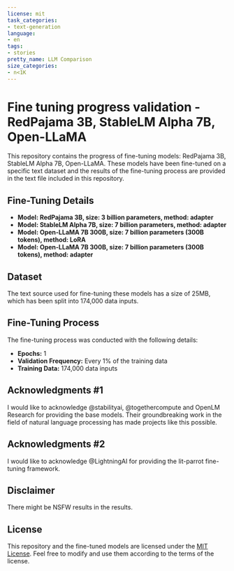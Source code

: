 ```yaml
---
license: mit
task_categories:
- text-generation
language:
- en
tags:
- stories
pretty_name: LLM Comparison
size_categories:
- n<1K
---
```

# Fine tuning progress validation - RedPajama 3B, StableLM Alpha 7B, Open-LLaMA

This repository contains the progress of fine-tuning models: RedPajama 3B, StableLM Alpha 7B, Open-LLaMA. These models have been fine-tuned on a specific text dataset and the results of the fine-tuning process are provided in the text file included in this repository.

## Fine-Tuning Details

- **Model: RedPajama 3B, size: 3 billion parameters, method: adapter**
- **Model: StableLM Alpha 7B, size: 7 billion parameters, method: adapter**
- **Model: Open-LLaMA 7B 300B, size: 7 billion parameters (300B tokens), method: LoRA**
- **Model: Open-LLaMA 7B 300B, size: 7 billion parameters (300B tokens), method: adapter**

## Dataset

The text source used for fine-tuning these models has a size of 25MB, which has been split into 174,000 data inputs.

## Fine-Tuning Process

The fine-tuning process was conducted with the following details:

- **Epochs:** 1
- **Validation Frequency:** Every 1% of the training data
- **Training Data:** 174,000 data inputs

## Acknowledgments #1

I would like to acknowledge @stabilityai, @togethercompute and OpenLM Research for providing the base models. Their groundbreaking work in the field of natural language processing has made projects like this possible.

## Acknowledgments #2

I would like to acknowledge @LightningAI for providing the lit-parrot fine-tuning framework.

## Disclaimer

There might be NSFW results in the results.

## License

This repository and the fine-tuned models are licensed under the [MIT License](LICENSE). Feel free to modify and use them according to the terms of the license.